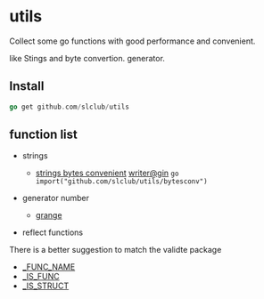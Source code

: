 # utils
Collect some go functions with good performance and convenient.

like Stings and byte convertion. generator.

## Install

```go
go get github.com/slclub/utils
```

## function list

- strings
  - [strings bytes convenient](https://github.com/slclub/utils/blob/master/bytesconv/bytesconv.go) [writer@gin](https://github.com/gin-gonic/gin/tree/master/internal/bytesconv)
```go import("github.com/slclub/utils/bytesconv") ```  
- generator number
  - [grange](https://github.com/slclub/utils/blob/master/grange.go)

- reflect functions

There is a better suggestion to match the validte package

  - [_FUNC_NAME](https://github.com/slclub/utils/blob/master/reflect.go)
  - [_IS_FUNC](https://github.com/slclub/utils/blob/master/reflect.go)
  - [_IS_STRUCT](https://github.com/slclub/utils/blob/master/reflect.go)
